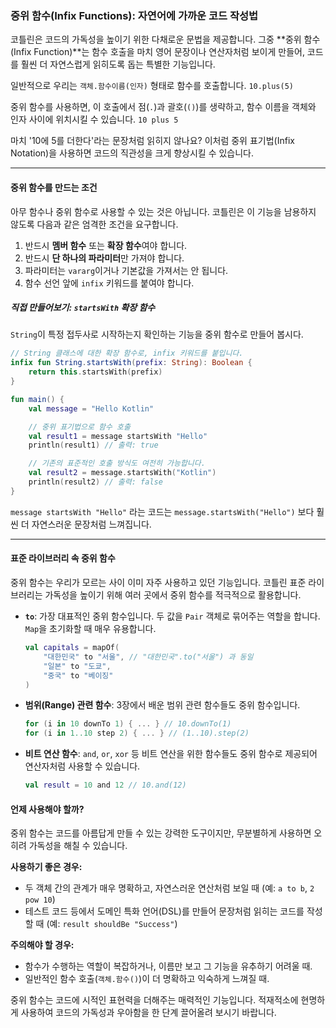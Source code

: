 ### 중위 함수(Infix Functions): 자연어에 가까운 코드 작성법

코틀린은 코드의 가독성을 높이기 위한 다채로운 문법을 제공합니다. 그중 \*\*중위 함수(Infix Function)\*\*는 함수 호출을 마치 영어 문장이나 연산자처럼 보이게 만들어, 코드를 훨씬 더 자연스럽게 읽히도록 돕는 특별한 기능입니다.

일반적으로 우리는 `객체.함수이름(인자)` 형태로 함수를 호출합니다.
`10.plus(5)`

중위 함수를 사용하면, 이 호출에서 점(`.`)과 괄호(`()`)를 생략하고, 함수 이름을 객체와 인자 사이에 위치시킬 수 있습니다.
`10 plus 5`

마치 '10에 5를 더한다'라는 문장처럼 읽히지 않나요? 이처럼 중위 표기법(Infix Notation)을 사용하면 코드의 직관성을 크게 향상시킬 수 있습니다.

-----

#### 중위 함수를 만드는 조건

아무 함수나 중위 함수로 사용할 수 있는 것은 아닙니다. 코틀린은 이 기능을 남용하지 않도록 다음과 같은 엄격한 조건을 요구합니다.

1.  반드시 **멤버 함수** 또는 **확장 함수**여야 합니다.
2.  반드시 **단 하나의 파라미터**만 가져야 합니다.
3.  파라미터는 `vararg`이거나 기본값을 가져서는 안 됩니다.
4.  함수 선언 앞에 `infix` 키워드를 붙여야 합니다.

##### 직접 만들어보기: `startsWith` 확장 함수

`String`이 특정 접두사로 시작하는지 확인하는 기능을 중위 함수로 만들어 봅시다.

```kotlin
// String 클래스에 대한 확장 함수로, infix 키워드를 붙입니다.
infix fun String.startsWith(prefix: String): Boolean {
    return this.startsWith(prefix)
}

fun main() {
    val message = "Hello Kotlin"

    // 중위 표기법으로 함수 호출
    val result1 = message startsWith "Hello"
    println(result1) // 출력: true

    // 기존의 표준적인 호출 방식도 여전히 가능합니다.
    val result2 = message.startsWith("Kotlin")
    println(result2) // 출력: false
}
```

`message startsWith "Hello"` 라는 코드는 `message.startsWith("Hello")` 보다 훨씬 더 자연스러운 문장처럼 느껴집니다.

-----

#### 표준 라이브러리 속 중위 함수

중위 함수는 우리가 모르는 사이 이미 자주 사용하고 있던 기능입니다. 코틀린 표준 라이브러리는 가독성을 높이기 위해 여러 곳에서 중위 함수를 적극적으로 활용합니다.

  * **`to`**: 가장 대표적인 중위 함수입니다. 두 값을 `Pair` 객체로 묶어주는 역할을 합니다. `Map`을 초기화할 때 매우 유용합니다.

    ```kotlin
    val capitals = mapOf(
        "대한민국" to "서울", // "대한민국".to("서울") 과 동일
        "일본" to "도쿄",
        "중국" to "베이징"
    )
    ```

  * **범위(Range) 관련 함수**: 3장에서 배운 범위 관련 함수들도 중위 함수입니다.

    ```kotlin
    for (i in 10 downTo 1) { ... } // 10.downTo(1)
    for (i in 1..10 step 2) { ... } // (1..10).step(2)
    ```

  * **비트 연산 함수**: `and`, `or`, `xor` 등 비트 연산을 위한 함수들도 중위 함수로 제공되어 연산자처럼 사용할 수 있습니다.

    ```kotlin
    val result = 10 and 12 // 10.and(12)
    ```

#### 언제 사용해야 할까?

중위 함수는 코드를 아름답게 만들 수 있는 강력한 도구이지만, 무분별하게 사용하면 오히려 가독성을 해칠 수 있습니다.

**사용하기 좋은 경우:**

  * 두 객체 간의 관계가 매우 명확하고, 자연스러운 연산처럼 보일 때 (예: `a to b`, `2 pow 10`)
  * 테스트 코드 등에서 도메인 특화 언어(DSL)를 만들어 문장처럼 읽히는 코드를 작성할 때 (예: `result shouldBe "Success"`)

**주의해야 할 경우:**

  * 함수가 수행하는 역할이 복잡하거나, 이름만 보고 그 기능을 유추하기 어려울 때.
  * 일반적인 함수 호출(`객체.함수()`)이 더 명확하고 익숙하게 느껴질 때.

중위 함수는 코드에 시적인 표현력을 더해주는 매력적인 기능입니다. 적재적소에 현명하게 사용하여 코드의 가독성과 우아함을 한 단계 끌어올려 보시기 바랍니다.